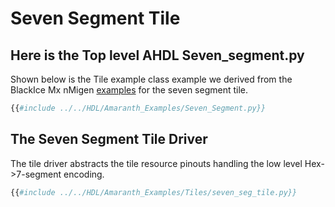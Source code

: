 # Seven Segment Tile

## Here is the Top level AHDL Seven_segment.py
Shown below is the Tile example class example we derived from the BlackIce Mx nMigen [examples](https://github.com/lawrie/blackicemx_nmigen_examples/tree/main/seven_segment) for the seven segment tile.
```python
{{#include ../../HDL/Amaranth_Examples/Seven_Segment.py}}
```
## The Seven Segment Tile Driver
The tile driver abstracts the tile resource pinouts handling the low level Hex->7-segment encoding.
```python
{{#include ../../HDL/Amaranth_Examples/Tiles/seven_seg_tile.py}}
```